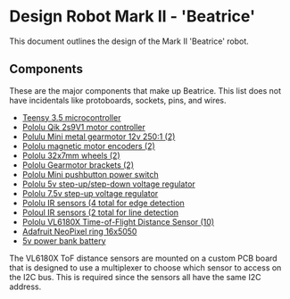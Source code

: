 # Design Robot Mark II - 'Beatrice'

This document outlines the design of the Mark II 'Beatrice' robot.

## Components

These are the major components that make up Beatrice. This list does not have incidentals like protoboards, sockets, pins, and wires.

- [Teensy 3.5 microcontroller](https://www.pjrc.com/store/teensy35.html)
- [Pololu Qik 2s9V1 motor controller](https://www.pololu.com/product/1110)
- [Polulu Mini metal gearmotor 12v 250:1 (2)](https://www.pololu.com/product/3055)
- [Pololu magnetic motor encoders (2)](pololu.com/product/2598)
- [Pololu 32x7mm wheels (2)](https://www.pololu.com/product/1087)
- [Pololu Gearmotor brackets (2)](https://www.pololu.com/product/1089)
- [Pololu Mini pushbutton power switch](https://www.pololu.com/product/2808)
- [Pololu 5v step-up/step-down voltage regulator](https://www.pololu.com/product/2119)
- [Pololu 7.5v step-up voltage regulator](https://www.pololu.com/product/4014)
- [Pololu IR sensors (4 total for edge detection](https://www.pololu.com/product/2459)
- [Poloul IR sensors (2 total for line detection](https://www.pololu.com/product/961)
- [Pololu VL6180X Time-of-Flight Distance Sensor (10)](https://www.pololu.com/product/2489)
- [Adafruit NeoPixel ring 16x5050](https://www.adafruit.com/product/2855)
- [5v power bank battery](https://www.amazon.com/gp/product/B07K6HJTK2)

The VL6180X ToF distance sensors are mounted on a custom PCB board that is designed to use a multiplexer to choose which sensor
to access on the I2C bus. This is required since the sensors all have the same I2C address.
